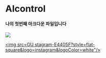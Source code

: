 # AIcontrol

#### 나의 첫번째 마크다운 파일입니다


<img src="https://img.shields.io/badge/GU stagram-E4405F?style=flat-square&logo=instagram&logoColor=white"/>

<a href="https://www.instagram.com/gu_gubin/"><img src=GU stagram-E4405F?style=flat-square&logo=instagram&logoColor=white"/></a>
 

